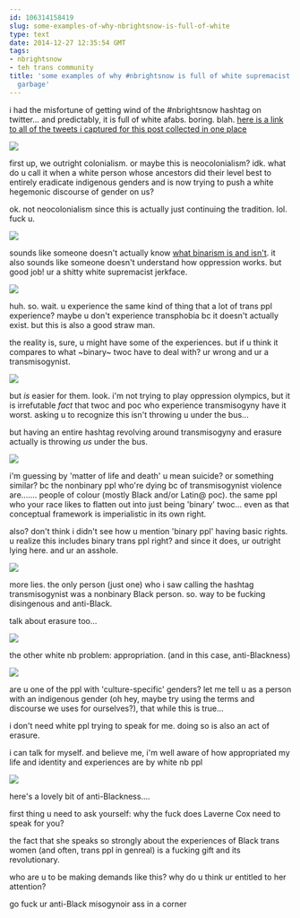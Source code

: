 ```yaml
---
id: 106314158419
slug: some-examples-of-why-nbrightsnow-is-full-of-white
type: text
date: 2014-12-27 12:35:54 GMT
tags:
- nbrightsnow
- teh trans community
title: 'some examples of why #nbrightsnow is full of white supremacist and transmisogynist
  garbage'
---
```

i had the misfortune of getting wind of the #nbrightsnow hashtag on twitter... and predictably, it is full of white afabs. boring. blah. [here is a link to all of the tweets i captured for this post collected in one place][1]

![](https://31.media.tumblr.com/5741448d799c2e57b477432554ab8b3a/tumblr_inline_nh8qagEhjq1rdzs46.png)

first up, we outright colonialism. or maybe this is neocolonialism? idk. what do u call it when a white person whose ancestors did their level best to entirely eradicate indigenous genders and is now trying to push a white hegemonic discourse of gender on us?

ok. not neocolonialism since this is actually just continuing the tradition. lol. fuck u.

![](https://31.media.tumblr.com/f8a6c09f16236169a41056c2c6e6e5b8/tumblr_inline_nh8qdgKxd21rdzs46.png)

sounds like someone doesn't actually know [what binarism is and isn't][2]. it also sounds like someone doesn't understand how oppression works. but good job! ur a shitty white supremacist jerkface. 

![](https://31.media.tumblr.com/afdf3785a5747584de7f218eb4bc57d9/tumblr_inline_nh8qg6gmms1rdzs46.png)

huh. so. wait. u experience the same kind of thing that a lot of trans ppl experience? maybe u don't experience transphobia bc it doesn't actually exist. but this is also a good straw man.

the reality is, sure, u might have some of the experiences. but if u think it compares to what ~binary~ twoc have to deal with? ur wrong and ur a transmisogynist.

![](https://31.media.tumblr.com/b6aa2c05c632ff530d3ed33e72636f74/tumblr_inline_nh8qjgtqLp1rdzs46.png)

but _is_ easier for them. look. i'm not trying to play oppression olympics, but it is irrefutable _fact_ that twoc and poc who experience transmisogyny have it worst. asking u to recognize this isn't throwing u under the bus...

but having an entire hashtag revolving around transmisogyny and erasure actually is throwing _us_ under the bus. 

![](https://31.media.tumblr.com/f3d21e504806002d5a588d417ae011c8/tumblr_inline_nh8qmbqJAG1rdzs46.png)

i'm guessing by 'matter of life and death' u mean suicide? or something similar? bc the nonbinary ppl who're dying bc of transmisogynist violence are....... people of colour (mostly Black and/or Latin@ poc). the same ppl who your race likes to flatten out into just being 'binary' twoc... even as that conceptual framework is imperialistic in its own right.

also? don't think i didn't see how u mention 'binary ppl' having basic rights. u realize this includes binary trans ppl right? and since it does, ur outright lying here. and ur an asshole.

![](https://31.media.tumblr.com/db5d5bcf32756b3b429ed3031ae58156/tumblr_inline_nh8qqyuyVv1rdzs46.png)

more lies. the only person (just one) who i saw calling the hashtag transmisogynist was a nonbinary Black person. so. way to be fucking disingenous and anti-Black.

talk about erasure too... 

![](https://31.media.tumblr.com/f09d9af68a95358ab63f400f127d4839/tumblr_inline_nh8qssWs2i1rdzs46.png)

the other white nb problem: appropriation. (and in this case, anti-Blackness)

![](https://31.media.tumblr.com/491fbc54bebaa5b33834fcd2db250708/tumblr_inline_nh8qtgXAGO1rdzs46.png)

are u one of the ppl with 'culture-specific' genders? let me tell u as a person with an indigenous gender (oh hey, maybe try using the terms and discourse we uses for ourselves?), that while this is true...

i don't need white ppl trying to speak for me. doing so is also an act of erasure.

i can talk for myself. and believe me, i'm well aware of how appropriated my life and identity and experiences are by white nb ppl

![](https://31.media.tumblr.com/8f20be00bb0e38b5893ffc9fac5b19f1/tumblr_inline_nh8qw6Wc551rdzs46.png)

here's a lovely bit of anti-Blackness....

first thing u need to ask yourself: why the fuck does Laverne Cox need to speak for you? 

the fact that she speaks so strongly about the experiences of Black trans women (and often, trans ppl in genreal) is a fucking gift and its revolutionary. 

who are u to be making demands like this? why do u think ur entitled to her attention? 

go fuck ur anti-Black misogynoir ass in a corner

[1]: http://biyuti.com/r

[2]: http://biyuti.com/p